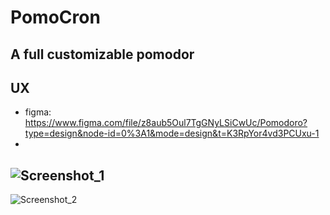 # PomoCron
  A full customizable pomodor
---
## UX
  - figma: https://www.figma.com/file/z8aub5Oul7TgGNyLSiCwUc/Pomodoro?type=design&node-id=0%3A1&mode=design&t=K3RpYor4vd3PCUxu-1
  - 
  ![Screenshot_1](https://github.com/Bonekazz/PomoCron/assets/103968474/06f8ab99-d42e-4267-bdae-2e2a56371e7f)
---
  ![Screenshot_2](https://github.com/Bonekazz/PomoCron/assets/103968474/7673fafc-5cc5-4213-8917-0884caf401b7)
